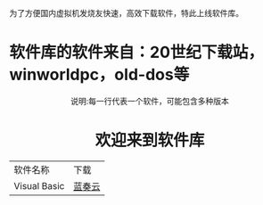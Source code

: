 为了方便国内虚拟机发烧友快速，高效下载软件，特此上线软件库。
<h1>软件库的软件来自：20世纪下载站，winworldpc，old-dos等</h1>
<center>说明:每一行代表一个软件，可能包含多种版本<center>
<center><h1>欢迎来到软件库</h1></center>
<table border="0">
<tr>
<td>软件名称</td>
<td>下载</td>
</tr>
<tr>
<td>Visual Basic</td>
<td><a href="https://wwx.lanzoux.com/b00zvb33e">蓝奏云</a></td>
</tr>
</table>

